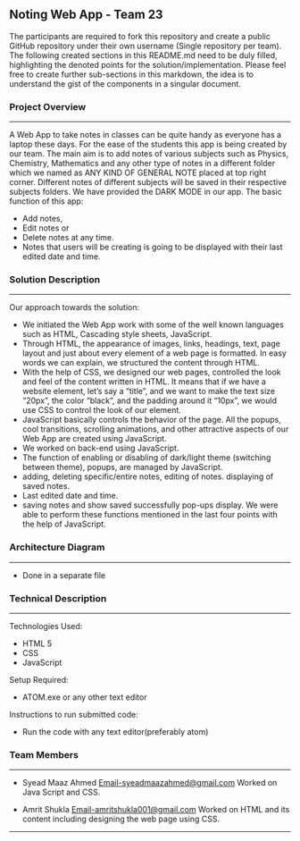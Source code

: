## Noting Web App - Team 23

The participants are required to fork this repository and create a public GitHub repository under their own username (Single repository per team). The following created sections in this README.md need to be duly filled, highlighting the denoted points for the solution/implementation. Please feel free to create further sub-sections in this markdown, the idea is to understand the gist of the components in a singular document.

### Project Overview
----------------------------------

A Web App to take notes in classes can be quite handy as everyone has a laptop these days. For the ease of the students this app is being created by our team. The main aim is to add notes of various subjects such as Physics, Chemistry, Mathematics and any other type of notes in a different folder which we named as ANY KIND OF GENERAL NOTE placed at top right corner. Different notes of different subjects will be saved in their respective subjects folders. We have provided the DARK MODE in our app.
The basic function of this app:
* Add notes,
* Edit notes or
* Delete notes at any time.
* Notes that users will be creating is going to be displayed with their last edited date and time.

### Solution Description
----------------------------------
Our approach towards the solution:
* We initiated the Web App work with some of the well known languages such as HTML, Cascading style sheets, JavaScript.
* Through HTML, the appearance of images, links, headings, text, page layout and just about every element of a web page is formatted. In easy words we can explain, we structured the content through HTML.
* With the help of CSS, we designed our web pages, controlled the look and feel of the content written in HTML. It means that if we have a website element, let’s say a “title”, and we want to make the text size “20px”, the color “black”, and the padding around it “10px”, we would use CSS to control the look of our element.
* JavaScript basically controls the behavior of the page. All the popups, cool transitions, scrolling animations, and other attractive aspects of our Web App are created using JavaScript.
* We worked on back-end using JavaScript.
* The function of enabling or disabling of dark/light theme (switching between theme), popups, are managed by JavaScript.
* adding, deleting specific/entire notes, editing of notes. displaying of saved notes.
* Last edited date and time.
* saving notes and show saved successfully pop-ups display.
We were able to perform these functions mentioned in the last four points with the help of JavaScript.


### Architecture Diagram
-----------------------------------
* Done in a separate file

### Technical Description
------------------------------------

Technologies Used:
* HTML 5
* CSS
* JavaScript

Setup Required:
* ATOM.exe or any other text editor

Instructions to run submitted code:
* Run the code with any text editor(preferably atom)

### Team Members
--------------------------------------
* Syead Maaz Ahmed
  Email-syeadmaazahmed@gmail.com
  Worked on Java Script and CSS.

* Amrit Shukla
  Email-amritshukla001@gmail.com
  Worked on HTML and its content including designing the web page using CSS.
----------------------------------
